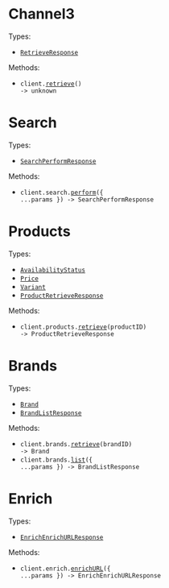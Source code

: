 # Channel3

Types:

- <code><a href="./src/resources/top-level.ts">RetrieveResponse</a></code>

Methods:

- <code title="get /">client.<a href="./src/index.ts">retrieve</a>() -> unknown</code>

# Search

Types:

- <code><a href="./src/resources/search.ts">SearchPerformResponse</a></code>

Methods:

- <code title="post /v0/search">client.search.<a href="./src/resources/search.ts">perform</a>({ ...params }) -> SearchPerformResponse</code>

# Products

Types:

- <code><a href="./src/resources/products.ts">AvailabilityStatus</a></code>
- <code><a href="./src/resources/products.ts">Price</a></code>
- <code><a href="./src/resources/products.ts">Variant</a></code>
- <code><a href="./src/resources/products.ts">ProductRetrieveResponse</a></code>

Methods:

- <code title="get /v0/products/{product_id}">client.products.<a href="./src/resources/products.ts">retrieve</a>(productID) -> ProductRetrieveResponse</code>

# Brands

Types:

- <code><a href="./src/resources/brands.ts">Brand</a></code>
- <code><a href="./src/resources/brands.ts">BrandListResponse</a></code>

Methods:

- <code title="get /v0/brands/{brand_id}">client.brands.<a href="./src/resources/brands.ts">retrieve</a>(brandID) -> Brand</code>
- <code title="get /v0/brands">client.brands.<a href="./src/resources/brands.ts">list</a>({ ...params }) -> BrandListResponse</code>

# Enrich

Types:

- <code><a href="./src/resources/enrich.ts">EnrichEnrichURLResponse</a></code>

Methods:

- <code title="post /v0/enrich">client.enrich.<a href="./src/resources/enrich.ts">enrichURL</a>({ ...params }) -> EnrichEnrichURLResponse</code>
